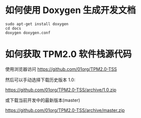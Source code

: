 # 如何使用 Doxygen 生成开发文档
```
sudo apt-get install doxygen
cd docs
doxygen doxygen.conf
```

# 如何获取 TPM2.0 软件栈源代码
使用浏览器访问 https://github.com/01org/TPM2.0-TSS

然后可以手动选择下载历史版本 1.0:

https://github.com/01org/TPM2.0-TSS/archive/1.0.zip

或下载当前开发中的最新版本(master)

https://github.com/01org/TPM2.0-TSS/archive/master.zip
